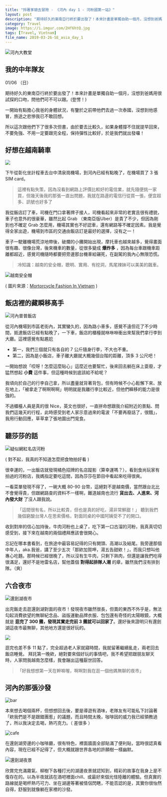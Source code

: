 ```yaml
---
title: "拎著爹娘去冒險 - 《河內 day 1 - 河粉國第一站》"
layout: post
description: "期待好久的東南亞行終於要出發了！本來計畫是單獨自助一個月，沒想到爸媽用很試探的口吻，問他們可不可以跟。(登愣！)"
category: Travel
image: https://i.imgur.com/2Hf6htQ.jpg
tags: [Travel, Vietnam]
file_name: 2019-03-26-SE_asia_day_1
---
```


![河內大教堂](https://i.imgur.com/2Hf6htQ.jpg)

## 我的中年隊友

01/06 （日）

期待好久的東南亞行終於要出發了！本來計畫是單獨自助一個月，沒想到爸媽用很試探的口吻，問他們可不可以跟。(登愣！)

一開始有點擔心我爸的身體狀況，有鑒於之前帶他們去過一次泰國，沒想到他感冒，旅途之悲慘我已不敢回想。

所以這次跟他們下了很多次但書，由於要去比較久，如果身體撐不住就提早回來，不要免強、不用一定要跟完全程，保持彈性比較好，於是我們就出發囉！

## 好想在越南騎車

![](https://i.imgur.com/TTFqQed.jpg)

下午從彰化坐計程車去台中清泉崗機場，到河內已經有點晚了，在機場買了 3 張 SIM card。

> 這裡有點失策，因為沒看到網路上評價比較好的電信業，就先隨便挑一家買，但幾天後我的那張一直出問題，我就在路邊的電信行從買一張，便宜超多、訊號也好多了

我從飯店訂了車，司機在門口拿著牌子接人，司機看起來非常的老實且很有禮貌，車子也意外的很豪華，雖然比起 Grab （東南亞版Uber）是貴了不少，但因為剛到也不確定 Grab 怎麼用，機場其實也不好認車，還有網路等不確定因素。我是覺得全家出遊，機場到市區的交通由飯店訂是最好的選擇，沒有之一！

車子一駛離機場荒涼地帶後，破爛的小攤開始出現，摩托車也越來越多，覺得畫面很有趣、很像台灣，後來機車的數量，從很多變成 **爆炸多** ，因為每台車跟機車距離都超近，感覺司機隨時都要把旁邊那台機車給碾死，在副駕的我內心無限恐慌。


> 冷知識：越南的安全帽，聰明、實用、有挖洞，馬尾辣妹可以美美的飆車。
 
 ![越南安全帽](http://www.anitasfeast.com/blog/wp-content/uploads/2013/03/7004152.jpg)
 
( 圖片來源：[Mortorcycle Fashion In Vietnam](https://www.anitasfeast.com/blog/2013/03/through-the-lens-motorcycle-fashion-in-vietnam/) )

## 飯店裡的藏瞬移高手
 
 ![河內普普飯店](https://i.imgur.com/6ZejjBR.jpg)

 
從河內機場到市區老街內，其實蠻久的，因為路小車多，感覺不遠但花了不少時間，抵達飯店已經有點晚了，一下車，飯店的櫃檯就咻咻咻衝出來幫我們拿行李到大廳。這裡感覺有點尷尬

- 第一，我們三個就只有各自的 7 公斤隨身行李，不大也不重。
- 第二，因為是小飯店，車子離大廳就大概幾個台階的距離，頂多 3 公尺吧！

一開始想說「哎呀！怎麼這麼貼心」這麼近也要幫忙，後來回去躺在床上耍廢，才猛然想起
**小費** 這件事，但這種時候到底該給不給呢？

我頃向於自己的行李自己拿，所以盡量就背著背包，但有時候不小心鬆懈下來、放在地上，「被拿走了啊啊啊啊」明明就是我離行李比較近，但他們瞬移的能力是很強的。

不過櫃檯人員是真的很 Nice，英文也很好，一直拼命想跟我介紹附近的景點、問我們這幾天的行程，此時感受到老人家示意過來的電波「不要再廢話了，很餓」，我用行動回應，草草拿了張地圖出門覓食。

## 聽莎莎的話

![疑似網紅名店河粉](https://i.imgur.com/kg4qspt.jpg)

( 對不起，我真的不知道怎麼把食物拍好看 )


很幸運的，一出飯店就發現橘色招牌的名店蹤影（算幸運嗎？），看到食尚玩家有拍過的河粉店，我媽指定要吃這間，因為莎莎在節目中看起來吃得很爽。

一看菜單發現不得了，一碗大概 80-90 台幣，這絕對不是越南價，當然跟台北比不會覺得貴，但跟網路查的資料不一樣啊，難道越南也流行 **貨出去、人進來、河內發大財** 了沒人跟我說。

> 「這間很有名，所以比較貴，但也是真的好吃，湯非常鮮甜！」
聽到我們幾個窮酸台灣人在思索價格，對面同桌的中國阿姨受不了的開口。

收到對岸的信心加持後，牛肉河粉也上桌了，吃下第一口古溜的河粉，我真真切切感受到，接下來在越南的兩個禮拜應該會很開心。

忘記在哪本書看到，在旅途中最容易記得的只有開頭、高潮以及結尾。我旁邊那個中年人，aka.我爸，講了至少五次「那欸加賀呷，湯五告甜欸！」，而我只想叫他專心吃麵。那時候已經很晚了，所以沒有生牛肉，只剩下熟肉，但還是讓我們吃得很滿足，還好不是地雷名店，幫他蓋個 **對得起排隊人潮** 的章，雖然我們沒有排到隊。（爽）

## 六合夜市

![還劍湖夜市](https://i.imgur.com/AtNycp6.jpg)

出完飯走去逛還劍湖對面的夜市！發現夜市雖然很長，但賣的東西不外乎是，無法勾起消費欲望的無聊紀念品、盜版運動品牌衣服、包包還有奇怪的太陽眼鏡，大概就是 **逛完了 300 攤，發現其實走完前 3 攤就可以回家了**。還好後來證明只有還劍湖這夜市最無聊，其他地方還是很好玩的。

![](https://i.imgur.com/gU0BzQK.jpg)

逛完也差不多 11 點了，完全超過老人家就寢時間，我就留著繼續亂走，兩老回去飯店睡覺。
拜託第一晚欸，絕對要來個好玩的事情吧，我不希望把跟朋友聊天時，人家問我越南怎麼樣，我會蹦出這種厭世回答。

> 「好我想想第一天在幹嘛喔，啊啊對我在逛一個他媽無聊的夜市」
    
## 河內的那張沙發
    
![bar](https://i.imgur.com/oz1yxKq.jpg)

本來想去喝個兩杯，但想想回去後，要是導遊有酒味，老隊友有可能私下討論著「欸我們是不是跟錯團惹」的議題，而且時間太晚，咖啡因的威力我已經領教過了，所以我決定去喝，熱巧克力。（ 差很多 ）

![cafe](https://i.imgur.com/OU0xGTK.jpg)

在還劍湖旁邊的小咖啡廳，很有特色，裡面牆面全部貼滿了便利貼，當時很認真看內容，現在已經不記得了，但大概就跟世界各地的許願樹一樣幽默。

![還劍湖夜景](https://i.imgur.com/90x5Xlq.jpg)


欣賞完充滿霧氣、柳樹下各種打光的湖邊夜景就認知到，精彩的故事在我身上是不復存在的。以為半夜就該在酒吧裡面chill、或最好來個光怪陸離的體驗。但真實的路線就是喝杯熱巧可力、坐在湖邊等著被情侶閃瞎，不能否認的是，其實你很怡然自得，舒服到就像躺在家裡的沙發。


